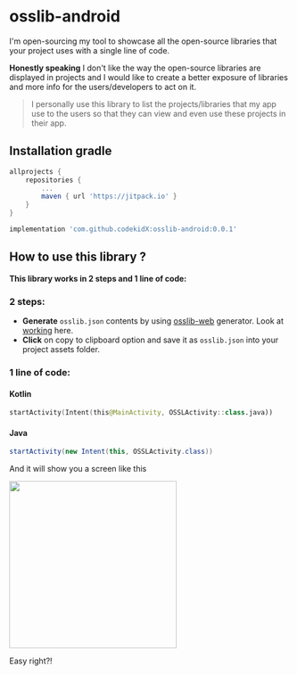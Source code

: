 # osslib-android

I'm open-sourcing my tool to showcase all the open-source libraries that your project uses with a single line of code.

**Honestly speaking** I don't like the way the open-source libraries are displayed in projects and I would like to create a better exposure of libraries and more info for the users/developers to act on it.

> I personally use this library to list the projects/libraries that my app use to the users so that they can view and even use these projects in their app.

## Installation gradle

```gradle
allprojects {
    repositories {
        ...
        maven { url 'https://jitpack.io' }
    }
}
```

```gradle
implementation 'com.github.codekidX:osslib-android:0.0.1'
```

## How to use this library ?

**This library works in 2 steps and 1 line of code:**

### 2 steps:

- **Generate** `osslib.json` contents by using [osslib-web](https://github.com/codekidX/osslib-web) generator. Look at [working](https://github.com/codekidX/osslib-web#working) here.
- **Click** on copy to clipboard option and save it as `osslib.json` into your project assets folder.

### 1 line of code:

#### Kotlin

```kotlin
startActivity(Intent(this@MainActivity, OSSLActivity::class.java))
```

#### Java

```java
startActivity(new Intent(this, OSSLActivity.class))
```

And it will show you a screen like this

<p>
<img src="https://i.imgur.com/3Kxrwoq.png" width="300">
</p>

Easy right?!
